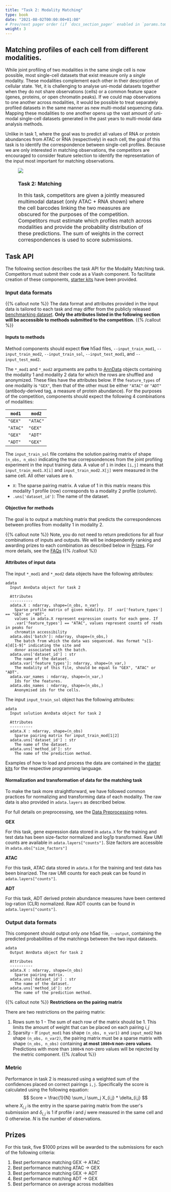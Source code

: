 ```yaml
---
title: "Task 2: Modality Matching"
type: book
date: "2021-08-02T00:00:00+01:00"
# Prev/next pager order (if `docs_section_pager` enabled in `params.toml`)
weight: 3
---
```

## Matching profiles of each cell from different modalities.
While joint profiling of two modalities in the same single cell is now possible, most single-cell datasets that exist measure only a *single* modality. These modalities complement each other in their description of cellular state. Yet, it is challenging to analyse uni-modal datasets together when they do not share observations (cells) or a common feature space (genes, proteins, or open chromatin peaks). If we could map observations to one another across modalities, it would be possible to treat separately profiled datasets in the same manner as new multi-modal sequencing data. Mapping these modalities to one another opens up the vast amount of uni-modal single-cell datasets generated in the past years to multi-modal data analysis methods.

Unlike in task 1, where the goal was to predict all values of RNA or protein abundances from ATAC or RNA (respectively) in each cell, the goal of this task is to identify the correspondence between single-cell profiles. Because we are only interested in matching observations, the competitors are encouraged to consider feature selection to identify the representation of the input most important for matching observations.

<figure>
  <img src="/media/tasks/match.svg">
  <figcaption>
    <h3>
      Task 2: Matching
    </h3>
    <p style="font-size: medium;">
      In this task, competitors are given a jointly measured multimodal dataset (only ATAC + RNA shown) where the cell barcodes linking the two measures are obscured for the purposes of the competition. Competitors must estimate which profiles match across modalities and provide the probability distribution of these predictions. The sum of weights in the correct correspondences is used to score submissions.
    </p>
  </figcaption>
</figure>

## Task API

The following section describes the task API for the Modality Matching task. Competitors must submit their code as a Viash component. To facilitate creation of these components, [starter kits](//neurips_docs/submission/starter_kit_contents) have been provided.

### Input data formats

{{% callout note  %}}
The data format and attributes provided in the input data is tailored to each task and may differ from the publicly released [benchmarking dataset](/neurips_docs/data/dataset/). **Only the attributes listed in the following section will be accessible to methods submitted to the competition.**
{{% /callout  %}}

#### Inputs to methods

Method components should expect **five** h5ad files, `--input_train_mod1`, `--input_train_mod2`, `--input_train_sol`, `--input_test_mod1`, and `--input_test_mod2`.

The `*_mod1` and `*_mod2` arguments are paths to [AnnData](https://anndata.readthedocs.io/en/latest/) objects containing the modality 1 and modality 2 data for which the rows are shuffled and anonymized. These files have the attributes below. If the `feature_types` of one modality is ``"GEX"``, then that of the other must be either ``"ATAC"`` or ``"ADT"`` (antibody-derived tag, a measure of protein abundance). For the purposes of the competition, components should expect the following 4 combinations of modalities:

| `mod1`   | `mod2`   |
|----------|----------|
| `"GEX"`  | `"ATAC"` |
| `"ATAC"` | `"GEX"`  |
| `"GEX"`  | `"ADT"`  |
| `"ADT"`  | `"GEX"`  |

The `input_train_sol` file contains the solution pairing matrix of shape `(n_obs, n_obs)` indicating the true correpsondences from the joint profiling experiment in the input training data. A value of `1` in index `[i,j]` means that `input_train_mod1.X[i]` and `input_train_mod2.X[j]` were measured in the same cell. All other values are `0`.

  * `X`: The sparse pairing matrix. A value of 1 in this matrix means this modality 1 profile (row) corresponds to a modality 2 profile (column).
  * `.uns['dataset_id']`: The name of the dataset.

#### Objective for methods

The goal is to output a matching matrix that predicts the correspondences between profiles from modality 1 in modality 2.

{{% callout note  %}}
Note, you do not need to return predictions for all four combinations of inputs and outputs. We will be independently ranking and awarding prizes to each combination as described below in [Prizes](#prizes). For more details, see the [FAQs](/neurips_docs/faqs/questions/#what-if-i-only-want-to-compete-for-one-of-the-prizes-in-a-task)
{{% /callout  %}}

#### Attributes of input data

The input `*_mod1` and `*_mod2` data objects have the following attributes:


```plaintext
adata
  Input AnnData object for task 2

  Attributes
  ----------
  adata.X : ndarray, shape=(n_obs, n_var)
    Sparse profile matrix of given modality. If .var['feature_types'] == "GEX" or "ADT",
    values in adata.X represent expression counts for each gene. If
    .var['feature_types'] == "ATAC", values represent counts of reads in peaks for
    chromatin accessibility
  adata.obs['batch']: ndarray, shape=(n_obs,)
    The batch from which the data was sequenced. Has format "s[1-4]d[1-9]" indicating the site and
    donor associated with the batch.
  adata.uns['dataset_id'] : str
    The name of the dataset.
  adata.var['feature_types']: ndarray, shape=(n_var,)
    The modality of this file, should be equal to "GEX", "ATAC" or "ADT".
  adata.var_names : ndarray, shape=(n_var,)
    Ids for the features.
  adata.obs_names : ndarray, shape=(n_obs,)
    Anonymised ids for the cells.
```

The input `input_train_sol` object has the following attributes:

```plaintext
adata
  Input solution AnnData object for task 2

  Attributes
  ----------
  adata.X : ndarray, shape=(n_obs)
    Sparse pairing matrix for input_train_mod[1|2]
  adata.uns['dataset_id'] : str
    The name of the dataset.
  adata.uns['method_id']: str
    The name of the prediction method.
```

Examples of how to load and process the data are contained in the [starter kits](/neurips_docs/submission/starter_kit_contents) for the respective programming language.

#### Normalization and transformation of data for the matching task

To make the task more straightforward, we have followed common practices for normalizing and transforming data of each modality. The raw data is also provided in `adata.layers` as described below.

For full details on preprocessing, see the [Data Preprocessing](/neurips_docs/data/dataset/#preprocessing) notes.

**GEX**  

For this task, gene expression data stored in `adata.X` for the training and test data has been size-factor normalized and log1p transformed.  Raw UMI counts are available in `adata.layers["counts"]`. Size factors are accessible in `adata.obs["size_factors"]`

**ATAC**

For this task, ATAC data stored in `adata.X` for the training and test data has been binarized. The raw UMI counts for each peak can be found in `adata.layers["counts"]`.

**ADT**

For this task, ADT derived protein abundance measures have been centered log-ration (CLR) normalized. Raw ADT counts can be found in `adata.layers["counts"]`.


### Output data formats

This component should output only *one* h5ad file, `--output`, containing the predicted probabilities of the matchings between the two input datasets.

```plaintext
adata
  Output AnnData object for task 2

  Attributes
  ----------
  adata.X : ndarray, shape=(n_obs)
    Sparse pairing matrix.
  adata.uns['dataset_id'] : str
    The name of the dataset.
  adata.uns['method_id']: str
    The name of the prediction method.
```

{{% callout note  %}}
**Restrictions on the pairing matrix**

There are two restrictions on the pairing matrix:
1. Rows sum to 1 - The sum of each row of the matrix should be 1. This limits the amount of weight that can be placed on each pairing $i,j$
2. Sparsity - If `input_mod1` has shape `(n_obs, n_var1)` and `input_mod2` has shape `(n_obs, n_var2)`, the pairing matrix must be a sparse matrix with shape `(n_obs, n_obs)` containing **at most `1000×N` non-zero values**. Predictions with more than `1000×N` non-zero values will be rejected by the metric component.
{{% /callout  %}}


### Metric

Performance in task 2 is measured using a weighted sum of the confidences placed on correct pairings `i,j`.
Specifically the score is calculated using the following equation:
$$ Score = \frac{1}{N} \sum_i \sum_j X_{i,j} * \delta_{i,j} $$
where $X_{i,j}$ is the entry in the sparse pairing matrix from the user's submission and $\delta_{i,j}$ is $1$ if profile $i$ and $j$ were measured in the same cell and $0$ otherwise. $N$ is the number of observations.


## Prizes

For this task, five $1000 prizes will be awarded to the submissions for each of the following criteria:
1. Best performance matching GEX → ATAC
2. Best performance matching ATAC → GEX
2. Best performance matching GEX → ADT
2. Best performance matching ADT → GEX
3. Best performance on average across modalities
